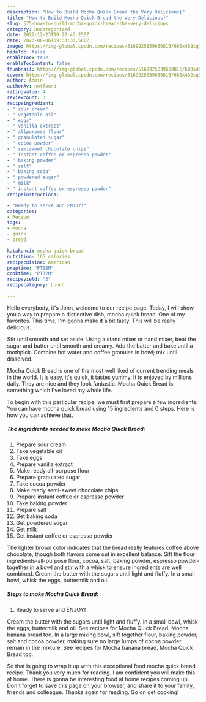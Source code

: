 ```yaml
---
description: "How to Build Mocha Quick Bread the Very Delicious}"
title: "How to Build Mocha Quick Bread the Very Delicious}"
slug: 575-how-to-build-mocha-quick-bread-the-very-delicious
category: Uncategorized
date: 2022-12-23T10:22:43.250Z
date: 2023-06-06T09:33:33.500Z
image: https://img-global.cpcdn.com/recipes/5169925839650816/680x482cq70/mocha-quick-bread-recipe-main-photo.jpg
hideToc: false
enableToc: true
enableTocContent: false
thumbnail: https://img-global.cpcdn.com/recipes/5169925839650816/680x482cq70/mocha-quick-bread-recipe-main-photo.jpg
cover: https://img-global.cpcdn.com/recipes/5169925839650816/680x482cq70/mocha-quick-bread-recipe-main-photo.jpg
author: Admin
authorAv: notfound
ratingvalue: 4
reviewcount: 3
recipeingredient:
- " sour cream"
- " vegetable oil"
- " eggs"
- " vanilla extract"
- " allpurpose flour"
- " granulated sugar"
- " cocoa powder"
- " semisweet chocolate chips"
- " instant coffee or espresso powder"
- " baking powder"
- " salt"
- " baking soda"
- " powdered sugar"
- " milk"
- " instant coffee or espresso powder"
recipeinstructions:

- "Ready to serve and ENJOY!"
categories:
- Recipe
tags:
- mocha
- quick
- bread

katakunci: mocha quick bread 
nutrition: 165 calories
recipecuisine: American
preptime: "PT18M"
cooktime: "PT32M"
recipeyield: "3"
recipecategory: Lunch

---
```



Hello everybody, it's John, welcome to our recipe page. Today, I will show you a way to prepare a distinctive dish, mocha quick bread. One of my favorites. This time, I'm gonna make it a bit tasty. This will be really delicious.

Stir until smooth and set aside. Using a stand mixer or hand mixer, beat the sugar and butter until smooth and creamy. Add the batter and bake until a toothpick. Combine hot water and coffee granules in bowl; mix until dissolved.

Mocha Quick Bread is one of the most well liked of current trending meals in the world. It is easy, it's quick, it tastes yummy. It is enjoyed by millions daily. They are nice and they look fantastic. Mocha Quick Bread is something which I've loved my whole life.


To begin with this particular recipe, we must first prepare a few ingredients. You can have mocha quick bread using 15 ingredients and 0 steps. Here is how you can achieve that.

<!--inarticleads1-->

##### The ingredients needed to make Mocha Quick Bread:

1. Prepare  sour cream
1. Take  vegetable oil
1. Take  eggs
1. Prepare  vanilla extract
1. Make ready  all-purpose flour
1. Prepare  granulated sugar
1. Take  cocoa powder
1. Make ready  semi-sweet chocolate chips
1. Prepare  instant coffee or espresso powder
1. Take  baking powder
1. Prepare  salt
1. Get  baking soda
1. Get  powdered sugar
1. Get  milk
1. Get  instant coffee or espresso powder


The lighter brown color indicates that the bread really features coffee above chocolate, though both flavors come out in excellent balance. Sift the flour ingredients-all-purpose flour, cocoa, salt, baking powder, espresso powder-together in a bowl and stir with a whisk to ensure ingredients are well combined. Cream the butter with the sugars until light and fluffy. In a small bowl, whisk the eggs, buttermilk and oil. 

<!--inarticleads2-->

##### Steps to make Mocha Quick Bread:


1. Ready to serve and ENJOY!

Cream the butter with the sugars until light and fluffy. In a small bowl, whisk the eggs, buttermilk and oil. See recipes for Mocha Quick Bread, Mocha banana bread too. In a large mixing bowl, sift together flour, baking powder, salt and cocoa powder, making sure no large lumps of cocoa powder remain in the mixture. See recipes for Mocha banana bread, Mocha Quick Bread too. 

So that is going to wrap it up with this exceptional food mocha quick bread recipe. Thank you very much for reading. I am confident you will make this at home. There is gonna be interesting food at home recipes coming up. Don't forget to save this page on your browser, and share it to your family, friends and colleague. Thanks again for reading. Go on get cooking!
